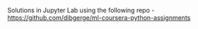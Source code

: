 Solutions in Jupyter Lab using the following repo - https://github.com/dibgerge/ml-coursera-python-assignments
